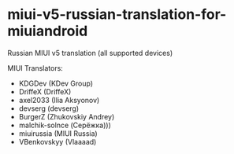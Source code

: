 miui-v5-russian-translation-for-miuiandroid
============

Russian MIUI v5 translation (all supported devices)

MIUI Translators:
 - KDGDev (KDev Group)
 - DriffeX (DriffeX)
 - axel2033 (Ilia Aksyonov)
 - devserg (devserg)
 - BurgerZ (Zhukovskiy Andrey)
 - malchik-solnce (Серёжка)))
 - miuirussia (MIUI Russia)
 - VBenkovskyy (Vlaaaad)